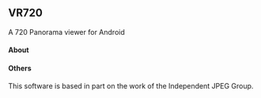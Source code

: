 VR720
---
A 720 Panorama viewer for Android

#### About





#### Others

This software is based in part on the work of the Independent JPEG Group.

